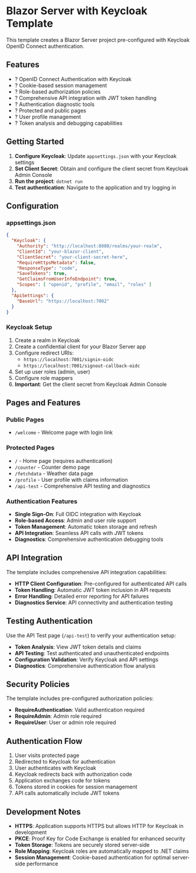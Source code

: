# Blazor Server with Keycloak Template

This template creates a Blazor Server project pre-configured with Keycloak OpenID Connect authentication.

## Features

- ? OpenID Connect Authentication with Keycloak
- ? Cookie-based session management
- ? Role-based authorization policies
- ? Comprehensive API integration with JWT token handling
- ? Authentication diagnostic tools
- ? Protected and public pages
- ? User profile management
- ? Token analysis and debugging capabilities

## Getting Started

1. **Configure Keycloak**: Update `appsettings.json` with your Keycloak settings
2. **Set Client Secret**: Obtain and configure the client secret from Keycloak Admin Console
3. **Run the project**: `dotnet run`
4. **Test authentication**: Navigate to the application and try logging in

## Configuration

### appsettings.json

```json
{
  "Keycloak": {
    "Authority": "http://localhost:8080/realms/your-realm",
    "ClientId": "your-blazor-client",
    "ClientSecret": "your-client-secret-here",
    "RequireHttpsMetadata": false,
    "ResponseType": "code",
    "SaveTokens": true,
    "GetClaimsFromUserInfoEndpoint": true,
    "Scopes": [ "openid", "profile", "email", "roles" ]
  },
  "ApiSettings": {
    "BaseUrl": "https://localhost:7002"
  }
}
```

### Keycloak Setup

1. Create a realm in Keycloak
2. Create a confidential client for your Blazor Server app
3. Configure redirect URIs:
   - `https://localhost:7001/signin-oidc`
   - `https://localhost:7001/signout-callback-oidc`
4. Set up user roles (admin, user)
5. Configure role mappers
6. **Important**: Get the client secret from Keycloak Admin Console

## Pages and Features

### Public Pages
- `/welcome` - Welcome page with login link

### Protected Pages  
- `/` - Home page (requires authentication)
- `/counter` - Counter demo page
- `/fetchdata` - Weather data page
- `/profile` - User profile with claims information
- `/api-test` - Comprehensive API testing and diagnostics

### Authentication Features
- **Single Sign-On**: Full OIDC integration with Keycloak
- **Role-based Access**: Admin and user role support
- **Token Management**: Automatic token storage and refresh
- **API Integration**: Seamless API calls with JWT tokens
- **Diagnostics**: Comprehensive authentication debugging tools

## API Integration

The template includes comprehensive API integration capabilities:

- **HTTP Client Configuration**: Pre-configured for authenticated API calls
- **Token Handling**: Automatic JWT token inclusion in API requests
- **Error Handling**: Detailed error reporting for API failures
- **Diagnostics Service**: API connectivity and authentication testing

## Testing Authentication

Use the API Test page (`/api-test`) to verify your authentication setup:

- **Token Analysis**: View JWT token details and claims
- **API Testing**: Test authenticated and unauthenticated endpoints
- **Configuration Validation**: Verify Keycloak and API settings
- **Diagnostics**: Comprehensive authentication flow analysis

## Security Policies

The template includes pre-configured authorization policies:

- **RequireAuthentication**: Valid authentication required
- **RequireAdmin**: Admin role required  
- **RequireUser**: User or admin role required

## Authentication Flow

1. User visits protected page
2. Redirected to Keycloak for authentication
3. User authenticates with Keycloak
4. Keycloak redirects back with authorization code
5. Application exchanges code for tokens
6. Tokens stored in cookies for session management
7. API calls automatically include JWT tokens

## Development Notes

- **HTTPS**: Application supports HTTPS but allows HTTP for Keycloak in development
- **PKCE**: Proof Key for Code Exchange is enabled for enhanced security
- **Token Storage**: Tokens are securely stored server-side
- **Role Mapping**: Keycloak roles are automatically mapped to .NET claims
- **Session Management**: Cookie-based authentication for optimal server-side performance